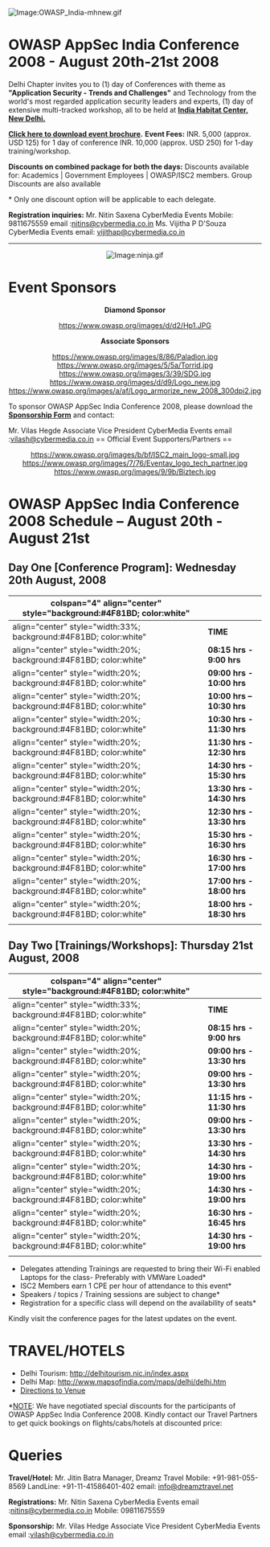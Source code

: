 ![Image:OWASP_India-mhnew.gif](OWASP_India-mhnew.gif
"Image:OWASP_India-mhnew.gif")

# OWASP AppSec India Conference 2008 - August 20th-21st 2008

Delhi Chapter invites you to (1) day of Conferences with theme as
<b>"Application Security - Trends and Challenges"</b> and Technology
from the world's most regarded application security leaders and experts,
(1) day of extensive multi-tracked workshop, all to be held at <b>[India
Habitat Center, New
Delhi.](http://www.indiahabitat.org/locate.htm)</b>

<b>[Click here to download event
brochure](https://www.owasp.org/images/e/e3/OWASPAppsecIndiacon08-Brochure.pdf).</b>
<b>Event Fees:</b>
INR. 5,000 (approx. USD 125) for 1 day of conference
INR. 10,000 (approx. USD 250) for 1-day training/workshop.

<b>Discounts on combined package for both the days:</b>
Discounts available for: Academics | Government Employees | OWASP/ISC2
members.
Group Discounts are also available

\* Only one discount option will be applicable to each delegate.

<B>Registration inquiries:</b>
Mr. Nitin Saxena
CyberMedia Events
Mobile: 9811675559
email :nitins@cybermedia.co.in
Ms. Vijitha P D'Souza
CyberMedia Events
email: vijithap@cybermedia.co.in

<hr>





<center>

![Image:ninja.gif](ninja.gif "Image:ninja.gif")

</center>




# Event Sponsors

<center>

<B>Diamond Sponsor</B>

[<https://www.owasp.org/images/d/d2/Hp1.JPG>](https://h10078.www1.hp.com/cda/hpms/display/main/hpms_content.jsp?zn=bto&cp=1-11-201_4000_100)

</center>




<center>

<B>Associate Sponsors</B>

[<https://www.owasp.org/images/8/86/Paladion.jpg>](http://www.paladion.net)
[<https://www.owasp.org/images/5/5a/Torrid.jpg>](http://www.torridnetworks.com)
[<https://www.owasp.org/images/3/39/SDG.jpg>](http://www.sdgc.com)
[<https://www.owasp.org/images/d/d9/Logo_new.jpg>](http://www.ostfoldindia.com)
[<https://www.owasp.org/images/a/af/Logo_armorize_new_2008_300dpi2.jpg>](http://www.armorize.com)

</center>



To sponsor OWASP AppSec India Conference 2008, please download the
<b>[Sponsorship
Form](https://www.owasp.org/images/e/ef/OWASP_Appsec_India_Conference_2008-Sponsorship.pdf)</b>
and contact:

Mr. Vilas Hegde
Associate Vice President
CyberMedia Events
email :vilash@cybermedia.co.in
\== Official Event Supporters/Partners ==

<center>

[<https://www.owasp.org/images/b/bf/ISC2_main_logo-small.jpg>](http://www.isc2.org)
[<https://www.owasp.org/images/7/76/Eventav_logo_tech_partner.jpg>](http://www.eventavenue.com)
[<https://www.owasp.org/images/9/9b/Biztech.jpg>](http://www.biztech2.com/)

</center>



# OWASP AppSec India Conference 2008 Schedule – August 20th - August 21st

## Day One \[Conference Program\]: Wednesday 20th August, 2008

| colspan="4" align="center" style="background:\#4F81BD; color:white" |                           |
| ------------------------------------------------------------------- | ------------------------- |
| align="center" style="width:33%; background:\#4F81BD; color:white"  | **TIME**                  |
| align="center" style="width:20%; background:\#4F81BD; color:white"  | **08:15 hrs - 9:00 hrs**  |
| align="center" style="width:20%; background:\#4F81BD; color:white"  | **09:00 hrs - 10:00 hrs** |
| align="center" style="width:20%; background:\#4F81BD; color:white"  | **10:00 hrs – 10:30 hrs** |
| align="center" style="width:20%; background:\#4F81BD; color:white"  | **10:30 hrs - 11:30 hrs** |
| align="center" style="width:20%; background:\#4F81BD; color:white"  | **11:30 hrs - 12:30 hrs** |
| align="center" style="width:20%; background:\#4F81BD; color:white"  | **14:30 hrs - 15:30 hrs** |
| align="center" style="width:20%; background:\#4F81BD; color:white"  | **13:30 hrs - 14:30 hrs** |
| align="center" style="width:20%; background:\#4F81BD; color:white"  | **12:30 hrs - 13:30 hrs** |
| align="center" style="width:20%; background:\#4F81BD; color:white"  | **15:30 hrs - 16:30 hrs** |
| align="center" style="width:20%; background:\#4F81BD; color:white"  | **16:30 hrs - 17:00 hrs** |
| align="center" style="width:20%; background:\#4F81BD; color:white"  | **17:00 hrs - 18:00 hrs** |
| align="center" style="width:20%; background:\#4F81BD; color:white"  | **18:00 hrs - 18:30 hrs** |
|                                                                     |                           |




## Day Two \[Trainings/Workshops\]: Thursday 21st August, 2008

| colspan="4" align="center" style="background:\#4F81BD; color:white" |                           |
| ------------------------------------------------------------------- | ------------------------- |
| align="center" style="width:33%; background:\#4F81BD; color:white"  | **TIME**                  |
| align="center" style="width:20%; background:\#4F81BD; color:white"  | **08:15 hrs - 9:00 hrs**  |
| align="center" style="width:20%; background:\#4F81BD; color:white"  | **09:00 hrs - 13:30 hrs** |
| align="center" style="width:20%; background:\#4F81BD; color:white"  | **09:00 hrs - 13:30 hrs** |
| align="center" style="width:20%; background:\#4F81BD; color:white"  | **11:15 hrs - 11:30 hrs** |
| align="center" style="width:20%; background:\#4F81BD; color:white"  | **09:00 hrs - 13:30 hrs** |
| align="center" style="width:20%; background:\#4F81BD; color:white"  | **13:30 hrs - 14:30 hrs** |
| align="center" style="width:20%; background:\#4F81BD; color:white"  | **14:30 hrs - 19:00 hrs** |
| align="center" style="width:20%; background:\#4F81BD; color:white"  | **14:30 hrs - 19:00 hrs** |
| align="center" style="width:20%; background:\#4F81BD; color:white"  | **16:30 hrs - 16:45 hrs** |
| align="center" style="width:20%; background:\#4F81BD; color:white"  | **14:30 hrs - 19:00 hrs** |
|                                                                     |                           |

  - Delegates attending Trainings are requested to bring their Wi-Fi
    enabled Laptops for the class- Preferably with VMWare Loaded\*
  - ISC2 Members earn 1 CPE per hour of attendance to this event\*
  - Speakers / topics / Training sessions are subject to change\*
  - Registration for a specific class will depend on the availability of
    seats\*

Kindly visit the conference pages for the latest updates on the event.


# TRAVEL/HOTELS

  - Delhi Tourism: <http://delhitourism.nic.in/index.aspx>
  - Delhi Map: <http://www.mapsofindia.com/maps/delhi/delhi.htm>
  - [Directions to Venue](http://www.indiahabitat.org/locate.htm)


\*<u>NOTE</u>: We have negotiated special discounts for the participants
of OWASP AppSec India Conference 2008. Kindly contact our Travel
Partners to get quick bookings on flights/cabs/hotels at discounted
price:

# Queries


<b>Travel/Hotel:</B>
Mr. Jitin Batra
Manager, Dreamz Travel
Mobile: +91-981-055-8569
LandLine: +91-11-41586401-402
email: info@dreamztravel.net

<B>Registrations:</b>
Mr. Nitin Saxena
CyberMedia Events
email :nitins@cybermedia.co.in
Mobile: 09811675559


<B>Sponsorship:</b>
Mr. Vilas Hedge
Associate Vice President
CyberMedia Events
email :vilash@cybermedia.co.in